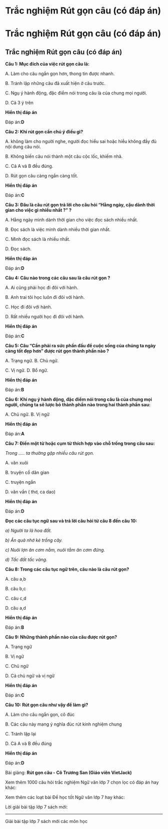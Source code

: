 # Trắc nghiệm Rút gọn câu (có đáp án)

# Trắc nghiệm Rút gọn câu (có đáp án)

## Trắc nghiệm Rút gọn câu (có đáp án)

**Câu 1: Mục đích của việc rút gọn câu là:**

A. Làm cho câu ngắn gọn hơn, thong tin được nhanh.

B. Tránh lặp những câu đã xuất hiện ở câu trước.

C. Ngụ ý hành động, đặc điểm nói trong câu là của chung mọi người.

D. Cả 3 ý trên 

**Hiển thị đáp án**

Đáp án:**D**

**Câu 2: Khi rút gọn cần chú ý điều gì?**

A. không làm cho người nghe, người đọc hiểu sai hoặc hiểu không đầy đủ nội dung câu nói.

B. Không biến câu nói thành một câu cộc lốc, khiếm nhã.

C. Cả A và B đều đúng.

D. Rút gọn câu càng ngắn càng tốt.

**Hiển thị đáp án**

Đáp án:**C**

**Câu 3: Đâu là câu rút gọn trả lời cho câu hỏi “Hằng ngày, cậu dành thời gian cho việc gì nhiều nhất ?” ?**

A. Hằng ngày mình dành thời gian cho việc đọc sách nhiều nhất.

B. Đọc sách là việc mình dành nhiều thời gian nhất.

C. Mình đọc sách là nhiều nhất. 

D. Đọc sách.

**Hiển thị đáp án**

Đáp án:**D**

**Câu 4: Câu nào trong các câu sau là câu rút gọn ?**

A. Ai cũng phải học đi đôi với hành.

B. Anh trai tôi học luôn đi đôi với hành.

C. Học đi đôi với hành.

D. Rất nhiều người học đi đôi với hành.

**Hiển thị đáp án**

Đáp án:**C**

**Câu 5: Câu “Cần phải ra sức phấn đấu để cuộc sống của chúng ta ngày càng tốt đẹp hơn” được rút gọn thành phần nào ?**

A. Trạng ngữ. B. Chủ ngữ.

C. Vị ngữ. D. Bổ ngữ.

**Hiển thị đáp án**

Đáp án:**B**

**Câu 6: Khi ngụ ý hành động, đặc điểm nói trong câu là của chung mọi người, chúng ta sẽ lược bỏ thành phần nào trong hai thành phần sau:**

A. Chủ ngữ. B. Vị ngữ

**Hiển thị đáp án**

Đáp án:**A**

**Câu 7: Điền một từ hoặc cụm từ thích hợp vào chỗ trống trong câu sau:**

_Trong ….. ta thường gặp nhiều câu rút gọn._

A. văn xuôi 

B. truyện cổ dân gian

C. truyện ngắn 

D. văn vần ( thơ, ca dao)

**Hiển thị đáp án**

Đáp án:**D**

**Đọc các câu tục ngữ sau và trả lời câu hỏi từ câu 8 đến câu 10:**

_a) Người ta là hoa đất._

_b) Ăn quả nhớ kẻ trồng cây._

_c) Nuôi lợn ăn cơm nằm, nuôi tằm ăn cơm đứng._

_d) Tấc đất tấc vàng._

**Câu 8: Trong các câu tục ngữ trên, câu nào là câu rút gọn?**

A. câu a,b

B. câu b,c

C. câu c,d

D. câu a,d

**Hiển thị đáp án**

Đáp án:**B**

**Câu 9: Những thành phần nào của câu được rút gọn?**

A. Trạng ngữ

B. Vị ngữ

C. Chủ ngữ

D. Cả chủ ngữ và vị ngữ

**Hiển thị đáp án**

Đáp án:**C**

**Câu 10: Rút gọn câu như vậy để làm gì?**

A. Làm cho câu ngắn gọn, cô đúc

B. Các câu này mang ý nghĩa đúc rút kinh nghiệm chung 

C. Tránh lặp lại 

D. Cả A và B đều đúng 

**Hiển thị đáp án**

Đáp án:**D**

Bài giảng: **Rút gọn câu - Cô Trương San (Giáo viên VietJack)**

Xem thêm 1000 câu hỏi trắc nghiệm Ngữ văn lớp 7 chọn lọc có đáp án hay khác:

Xem thêm các loạt bài Để học tốt Ngữ văn lớp 7 hay khác:

Lời giải bài tập lớp 7 sách mới:

* * *

Giải bài tập lớp 7 sách mới các môn học
